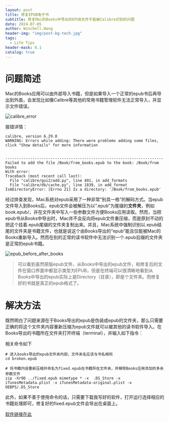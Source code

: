 ```yaml
---
layout: post
title: 修复EPUB电子书
subtitle: 修复Mac的Books中导出的EPUB文件不能被Calibre识别的问题
date: 2024-07-05
author: Winchell.Wang
header-img: "img/post-bg-tech.jpg"
tags:
  - Life Tips
header-mask: 0.1
catalog: true
---
```


# 问题简述

Mac的Books应用可以由外部导入书籍，但是如果导入一个正常的epub书后再导出到外面，会发现比如像Calibre等其他的常用书籍管理软件无法正常导入，并显示文件错误。

![calibre_error](https://cdn.jsdelivr.net/gh/winchellwang/winchellwang.github.io/img/_post_image/2024-07-05/calibre_error.jpg)


报错详情：

```
calibre, version 6.29.0
WARNING: Errors while adding: There were problems adding some files, click "Show details" for more information


----------------------------------------------------------------------
Failed to add the file /Book/from_books.epub to the book: /Book/from books
With error:
Traceback (most recent call last):
  File "calibre/gui2/add.py", line 491, in add_formats
  File "calibre/db/cache.py", line 1839, in add_format
IsADirectoryError: [Errno 21] Is a directory: '/Book/from_books.epub'
```

经过排查发现，Mac系统对epub采用了一种非常“别具一格”的解码方式。当epub文件导入到Books后，epub文件会被解压为以“.epub”为尾缀的**文件夹**，例如book.epub/，并在文件夹中写入一些参数文件方便Books应用读取。然而，当把epub书从Books中导出时，Mac并不会反向将epub文件重压缩，而是原封不动的把这个挂着.epub尾缀的文件夹复制出来。并且，Mac系统中强制识别以.epub结尾的文件夹是书籍文件，也就是说这个由Books导出的“epub”能且仅能被Mac的Books重新导入。然而在别的正常的读书软件中无法识别一个.epub后缀的文件夹是正常的epub书籍。

![epub_before_after_books](https://cdn.jsdelivr.net/gh/winchellwang/winchellwang.github.io/img/_post_image/2024-07-05/epub_before_after_books.jpg)

> 可以看到虽然原版epub文件，从Books中导出的epub文件，和修复后的文件在窗口界面中都显示类型为EPUB，但是在终端可以很清晰地看到从Books中导出的epub实际上是Directory（目录），即是个文件夹。而修复好的书就是真正的epub格式了。

# 解决方法

既然明白了问题来源在于Books导出的epub是伪装成epub的文件夹，那么只需要正确的将这个文件夹内容重新压缩为epub文件就可以被其他的读书软件导入。在Books导出的书籍所在文件夹打开终端（terminal），并输入如下指令：

相关命令如下

```shell
# 进入books导出的epub文件夹内部，文件夹名应该与书名相同
cd broken.epub 

# 将书籍内容重新压缩并命名为fixed.epub在书籍所在文件夹，并移除Books应用添加的多余参数文件
zip -Xr9D ../fixed.epub mimetype * -x  .DS_Store -x iTunesMetadata.plist -x iTunesMetadata-original.plist -x OEBPS/.DS_Store
```

此外，如果不善于使用命令的话，只需要下载我写好的软件，打开运行选择相应的书籍处理即可，修复好的fixed.epub文件会导出在桌面上。

[软件链接在此](https://github.com/WinchellWang/S0ftwaR3_L1b/releases/download/epub_fix/fix_epub.zip)